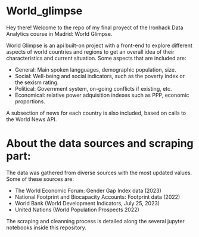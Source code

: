 # World_glimpse

Hey there! Welcome to the repo of my final proyect of the Ironhack Data Analytics course in Madrid: World Glimpse.

World Glimpse is an api built-on project with a front-end to explore different aspects of world countries and regions to get an overall idea of their characteristics and current situation. Some aspects that are included are:

+ General: Main spoken langguages, demographic population, size.
+ Social: Well-being and social indicators, such as the poverty index or the sexism rating.
+ Political: Government system, on-going conflicts if existing, etc.
+ Economical: relative power adquisition indexes such as PPP, economic proportions.

A subsection of news for each country is also included, based on calls to the World News API.

# About the data sources and scraping part:

The data was gathered from diverse sources with the most updated values. Some of these sources are:

+ The World Economic Forum: Gender Gap Index data (2023)
+ National Footprint and Biocapacity Accounts: Footprint data (2022)
+ World Bank (World Development Indicators, July 25, 2023)
+ United Nations (World Population Prospects 2022)

The scraping and cleanning process is detailed along the several jupyter notebooks inside this repository.
